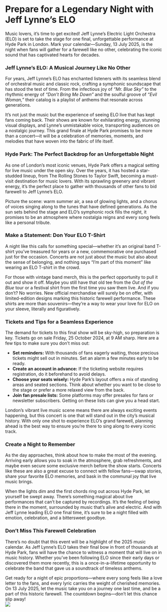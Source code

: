 # Prepare for a Legendary Night with Jeff Lynne’s ELO  

Music lovers, it’s time to get excited! Jeff Lynne’s Electric Light Orchestra (ELO) is set to take the stage for one final, unforgettable performance at Hyde Park in London. Mark your calendar—Sunday, 13 July 2025, is the night when fans will gather for a farewell like no other, celebrating the iconic sound that has captivated hearts for decades.  

### Jeff Lynne’s ELO: A Musical Journey Like No Other  

For years, Jeff Lynne’s ELO has enchanted listeners with its seamless blend of orchestral music and classic rock, crafting a symphonic soundscape that has stood the test of time. From the infectious joy of *“Mr. Blue Sky”* to the rhythmic energy of *“Don’t Bring Me Down”* and the soulful groove of *“Evil Woman,”* their catalog is a playlist of anthems that resonate across generations.  

It’s not just the music but the experience of seeing ELO live that has kept fans coming back. Their shows are known for exhilarating energy, stunning visual displays, and Lynne’s unmistakable voice, transporting audiences on a nostalgic journey. This grand finale at Hyde Park promises to be more than a concert—it will be a celebration of memories, moments, and melodies that have woven into the fabric of life itself.  

### Hyde Park: The Perfect Backdrop for an Unforgettable Night  

As one of London’s most iconic venues, Hyde Park offers a magical setting for live music under the open sky. Over the years, it has hosted a star-studded lineup, from The Rolling Stones to Taylor Swift, becoming a must-visit destination for music lovers. With its sprawling greenery and vibrant energy, it’s the perfect place to gather with thousands of other fans to bid farewell to Jeff Lynne’s ELO.  

Picture the scene: warm summer air, a sea of glowing lights, and a chorus of voices singing along to the tunes that have defined generations. As the sun sets behind the stage and ELO’s symphonic rock fills the night, it promises to be an atmosphere where nostalgia reigns and every song feels like a personal tribute.  

### Make a Statement: Don Your ELO T-Shirt  

A night like this calls for something special—whether it’s an original band T-shirt you’ve treasured for years or a new, commemorative one purchased just for the occasion. Concerts are not just about the music but also about the sense of belonging, and nothing says “I’m part of this moment” like wearing an ELO T-shirt in the crowd.  

For those with vintage band merch, this is the perfect opportunity to pull it out and show it off. Maybe you still have that old tee from the *Out of the Blue* tour or a festival shirt from the first time you saw them live. And if you don’t? No worries. New official merchandise will surely be on offer, with limited-edition designs marking this historic farewell performance. These shirts are more than souvenirs—they’re a way to wear your love for ELO on your sleeve, literally and figuratively.  

### Tickets and Tips for a Seamless Experience  

The demand for tickets to this final show will be sky-high, so preparation is key. Tickets go on sale Friday, 25 October 2024, at 9 AM sharp. Here are a few tips to make sure you don’t miss out:  

- **Set reminders:** With thousands of fans eagerly waiting, those precious tickets might sell out in minutes. Set an alarm a few minutes early to be ready.  
- **Create an account in advance:** If the ticketing website requires registration, do it beforehand to avoid delays.  
- **Choose your seats wisely:** Hyde Park’s layout offers a mix of standing areas and seated sections. Think about whether you want to be close to the stage or prefer a more relaxed view from the back.  
- **Join fan presale lists:** Some platforms may offer presales for fans or newsletter subscribers. Getting on these lists can give you a head start.  

London’s vibrant live music scene means there are always exciting events happening, but this concert is one that will stand out in the city’s musical history. With only one shot to experience ELO’s grand farewell, planning ahead is the best way to ensure you’re there to sing along to every iconic track.  

### Create a Night to Remember  

As the day approaches, think about how to make the most of the evening. Arriving early allows you to soak in the atmosphere, grab refreshments, and maybe even secure some exclusive merch before the show starts. Concerts like these are also a great excuse to connect with fellow fans—swap stories, share your favorite ELO memories, and bask in the communal joy that live music brings.  

When the lights dim and the first chords ring out across Hyde Park, let yourself be swept away. There’s something magical about live performances that can’t be captured by recordings. It’s the feeling of being there in the moment, surrounded by music that’s alive and electric. And with Jeff Lynne leading ELO one final time, it’s sure to be a night filled with emotion, celebration, and a bittersweet goodbye.  

### Don’t Miss This Farewell Celebration  

There’s no doubt that this event will be a highlight of the 2025 music calendar. As Jeff Lynne’s ELO takes their final bow in front of thousands at Hyde Park, fans will have the chance to witness a moment that will live on in music history. Whether you’ve been following ELO since their early days or discovered them more recently, this is a once-in-a-lifetime opportunity to celebrate the band that gave us a soundtrack of timeless anthems.  

Get ready for a night of epic proportions—where every song feels like a love letter to the fans, and every lyric carries the weight of cherished memories. On 13 July 2025, let the music take you on a journey one last time, and be a part of this historic farewell. The countdown begins—don’t let this chance slip away!  
![](https://i1.wp.com/arena-tour.co.uk/wp-content/uploads/2024/10/Jeff-Lynnes-ELO-concert-London-1024x1024.webp)
